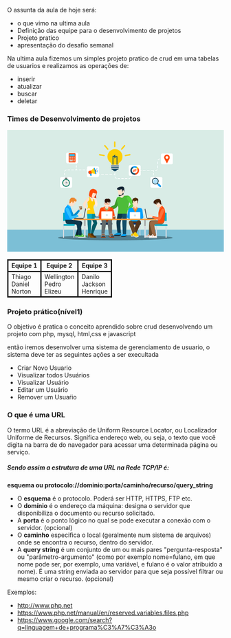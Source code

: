 O assunta da aula de hoje será:

- o que vimo na ultima aula
- Definição das equipe para  o desenvolvimento de projetos
- Projeto pratico
- apresentação do desafio semanal




Na ultima aula fizemos um simples projeto pratico de crud em uma tabelas de usuarios e realizamos as operações de:
- inserir
- atualizar
- buscar 
- deletar



### <span id='time_desenvolvimento'>Times de Desenvolvimento de projetos</span>
<img src='./time-de-desenvolvimento.png' />


<style>
    table {
        border-collapse: collapse;
        width: 500px;
    }
    table tr, td, th {
        border: 3px solid;
        text-align:center;
    }
    table td {
        text-align: left;
    }
    table tr li {
        list-style-type: none;
    }
</style>
<table style="">
    <tr>
        <th>Equipe 1</th>
        <th>Equipe 2</th>
        <th>Equipe 3</th>
    </tr>
    <tr>
        <td>
            <li>Thiago</li>
            <li>Daniel</li>
            <li>Norton</li>
        </td>
        <td>
            <li>Wellington</li>
            <li>Pedro</li>
            <li>Elizeu</li>
        </td>
        <td>
            <li>Danilo</li>
            <li>Jackson</li>
            <li>Henrique</li>
        </td>
    </tr>
</table>


### <span id='projeto_nivel1'>Projeto prático(nível1)</span>

<p>O objetivo é pratica o conceito aprendido sobre crud desenvolvendo um projeto com php, mysql, html,css e javascript
</p>

<p>então iremos desenvolver uma sistema de gerenciamento de usuario, o sistema deve ter as seguintes ações a ser execultada
</p>

* Criar Novo Usuario
* Visualizar todos Usuários
* Visualizar Usuário
* Editar um Usuário
* Remover um Usuaŕio



### O que é uma URL

<p>O termo URL é a abreviação de Uniform Resource Locator, ou Localizador Uniforme de Recursos. Significa endereço web, ou seja, o texto que você digita na barra de do navegador para acessar uma determinada página ou serviço.</p>


##### Sendo assim a estrutura de uma URL na Rede TCP/IP é:

**esquema ou protocolo://dominio:porta/caminho/recurso/query_string**


* O **esquema** é o protocolo. Poderá ser HTTP, HTTPS, FTP etc.
* O **domínio** é o endereço da máquina: designa o servidor que disponibiliza o documento ou recurso solicitado.
* A **porta** é o ponto lógico no qual se pode executar a conexão com o servidor. (opcional)
* O **caminho** especifica o local (geralmente num sistema de arquivos) onde se encontra o recurso, dentro do servidor.
* A **query string** é um conjunto de um ou mais pares "pergunta-resposta" ou "parâmetro-argumento" (como por exemplo nome=fulano, em que nome pode ser, por exemplo, uma variável, e fulano é o valor atribuído a nome). É uma string enviada ao servidor para que seja possível filtrar ou mesmo criar o recurso. (opcional)

Exemplos:

- http://www.php.net
- https://www.php.net/manual/en/reserved.variables.files.php
- https://www.google.com/search?q=linguagem+de+programa%C3%A7%C3%A3o